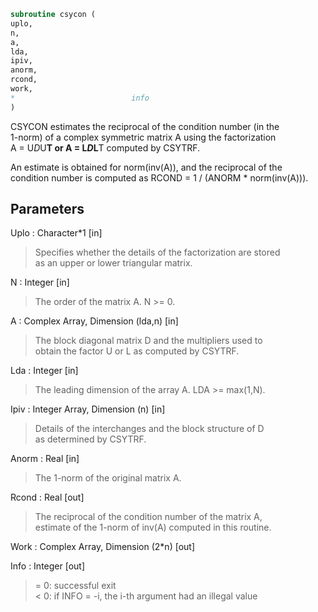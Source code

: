 ```fortran  
subroutine csycon (  
uplo,  
n,  
a,  
lda,  
ipiv,  
anorm,  
rcond,  
work,  
*                          info  
)  
```  
  
CSYCON estimates the reciprocal of the condition number (in the  
1-norm) of a complex symmetric matrix A using the factorization  
A = U*D*U**T or A = L*D*L**T computed by CSYTRF.  
  
An estimate is obtained for norm(inv(A)), and the reciprocal of the  
condition number is computed as RCOND = 1 / (ANORM * norm(inv(A))).  
  
## Parameters  
Uplo : Character*1 [in]  
> Specifies whether the details of the factorization are stored  
> as an upper or lower triangular matrix.  
  
N : Integer [in]  
> The order of the matrix A.  N >= 0.  
  
A : Complex Array, Dimension (lda,n) [in]  
> The block diagonal matrix D and the multipliers used to  
> obtain the factor U or L as computed by CSYTRF.  
  
Lda : Integer [in]  
> The leading dimension of the array A.  LDA >= max(1,N).  
  
Ipiv : Integer Array, Dimension (n) [in]  
> Details of the interchanges and the block structure of D  
> as determined by CSYTRF.  
  
Anorm : Real [in]  
> The 1-norm of the original matrix A.  
  
Rcond : Real [out]  
> The reciprocal of the condition number of the matrix A,  
> estimate of the 1-norm of inv(A) computed in this routine.  
  
Work : Complex Array, Dimension (2*n) [out]  
  
Info : Integer [out]  
> = 0:  successful exit  
> < 0:  if INFO = -i, the i-th argument had an illegal value  
  
